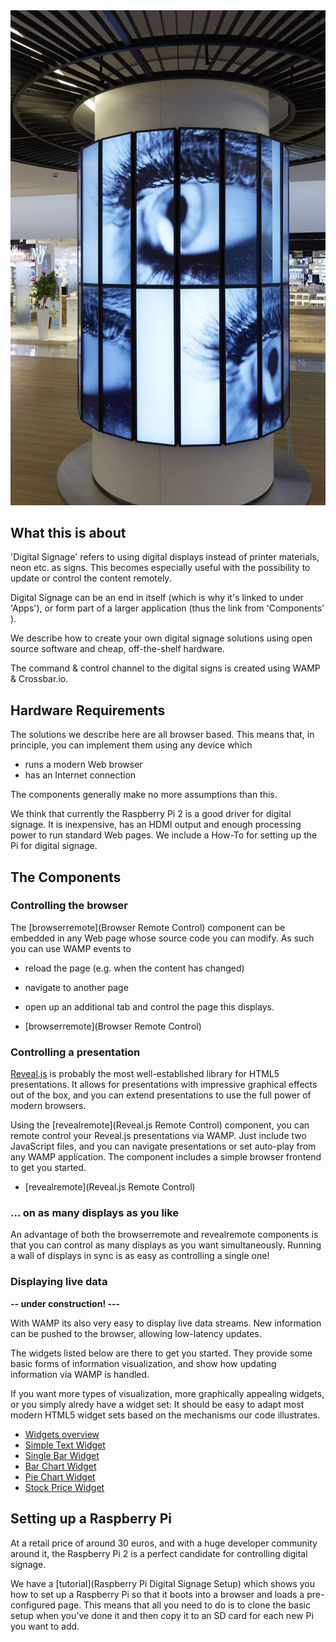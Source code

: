 <div class="topimage_container">
   <img class="topimage" src="/static/img/iotcookbook/digital_signage.jpg" alt="">   
</div>


## What this is about

'Digital Signage' refers to using digital displays instead of printer materials, neon etc. as signs. This becomes especially useful with the possibility to update or control the content remotely.

Digital Signage can be an end in itself (which is why it's linked to under 'Apps'), or form part of a larger application (thus the link from 'Components' ).

We describe how to create your own digital signage solutions using open source software and cheap, off-the-shelf hardware.

The command & control channel to the digital signs is created using WAMP & Crossbar.io.

## Hardware Requirements

The solutions we describe here are all browser based. This means that, in principle, you can implement them using any device which

* runs a modern Web browser
* has an Internet connection

The components generally make no more assumptions than this.

We think that currently the Raspberry Pi 2 is a good driver for digital signage. It is inexpensive, has an HDMI output and enough processing power to run standard Web pages. We include a How-To for setting up the Pi for digital signage.


## The Components

### Controlling the browser

The [browserremote](Browser Remote Control) component can be embedded in any Web page whose source code you can modify. As such you can use WAMP events to

* reload the page (e.g. when the content has changed)
* navigate to another page
* open up an additional tab and control the page this displays.

* [browserremote](Browser Remote Control)

### Controlling a presentation

[Reveal.js](https://github.com/hakimel/reveal.js/) is probably the most well-established library for HTML5 presentations. It allows for presentations with impressive graphical effects out of the box, and you can extend presentations to use the full power of modern browsers.

Using the [revealremote](Reveal.js Remote Control) component, you can remote control your Reveal.js presentations via WAMP. Just include two JavaScript files, and you can navigate presentations or set auto-play from any WAMP application. The component includes a simple browser frontend to get you started.

* [revealremote](Reveal.js Remote Control)

### ... on as many displays as you like

An advantage of both the browserremote and revealremote components is that you can control as many displays as you want simultaneously. Running a wall of displays in sync is as easy as controlling a single one!


### Displaying live data

**-- under construction! ---**

With WAMP its also very easy to display live data streams. New information can be pushed to the browser, allowing low-latency updates.

The widgets listed below are there to get you started. They provide some basic forms of information visualization, and show how updating information via WAMP is handled.

If you want more types of visualization, more graphically appealing widgets, or you simply alredy have a widget set: It should be easy to adapt most modern HTML5 widget sets based on the mechanisms our code illustrates.

* [Widgets overview]()
* [Simple Text Widget]()
* [Single Bar Widget]()
* [Bar Chart Widget]()
* [Pie Chart Widget]()
* [Stock Price Widget]()

## Setting up a Raspberry Pi

At a retail price of around 30 euros, and with a huge developer community around it, the Raspberry Pi 2 is a perfect candidate for controlling digital signage. 

We have a [tutorial](Raspberry Pi Digital Signage Setup) which shows you how to set up a Raspberry Pi so that it boots into a browser and loads a pre-configured page. This means that all you need to do is to clone the basic setup when you've done it and then copy it to an SD card for each new Pi you want to add. 

